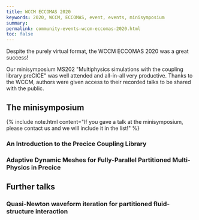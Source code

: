 ```yaml
---
title: WCCM ECCOMAS 2020
keywords: 2020, WCCM, ECCOMAS, event, events, minisymposium
summary:
permalink: community-events-wccm-eccomas-2020.html
toc: false
---
```


<script src='https://slideslive.com/embed_presentation.js'></script>

Despite the purely virtual format, the WCCM ECCOMAS 2020 was a great success!

Our minisymposium MS202 "Multiphysics simulations with the coupling library preCICE" was well attended and all-in-all very productive.
Thanks to the WCCM, authors were given access to their recorded talks to be shared with the public.

## The minisymposium

{% include note.html content="If you gave a talk at the minisymposium, please contact us and we will include it in the list!" %}

### An Introduction to the Precice Coupling Library

<div id="presentation-embed-38944676"></div>
<script>
embed = new SlidesLiveEmbed('presentation-embed-38944676', {
    presentationId: '38944676',
    autoPlay: false,
    verticalEnabled: true
});
</script>

### Adaptive Dynamic Meshes for Fully-Parallel Partitioned Multi-Physics in Precice

<div id="presentation-embed-38944678"></div>
<script>
embed = new SlidesLiveEmbed('presentation-embed-38944678', {
    presentationId: '38944678',
    autoPlay: false,
    verticalEnabled: true
});
</script>

## Further talks

### Quasi-Newton waveform iteration for partitioned fluid-structure interaction

<div id="presentation-embed-38945082"></div>
<script>
embed = new SlidesLiveEmbed('presentation-embed-38945082', {
    presentationId: '38945082',
    autoPlay: false,
    verticalEnabled: true
});
</script>
